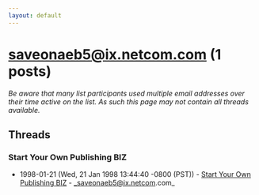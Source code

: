 ```yaml
---
layout: default
---
```


# saveonaeb5@ix.netcom.com (1 posts)

_Be aware that many list participants used multiple email addresses over their time active on the list. As such this page may not contain all threads available._

## Threads

### Start Your Own Publishing BIZ
+ 1998-01-21 (Wed, 21 Jan 1998 13:44:40 -0800 (PST)) - [Start Your Own Publishing BIZ](/archive/1998/01/4efc461fcb1aa266210414caf31f711ad7119cf9a8806a42fc6300fbcda6da88) - _saveonaeb5@ix.netcom.com_

